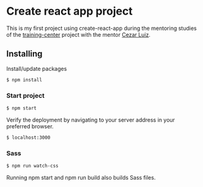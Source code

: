 # Create react app project

This is my first project using create-react-app during the mentoring studies of the [training-center](https://github.com/training-center) project with the mentor [Cezar Luiz](https://github.com/cezarlz).

## Installing

Install/update packages

```sh
$ npm install
```

### Start project

```sh
$ npm start
```

Verify the deployment by navigating to your server address in your preferred browser.

```sh
$ localhost:3000
```

### Sass
```sh
$ npm run watch-css
```
Running npm start and npm run build also builds Sass files.